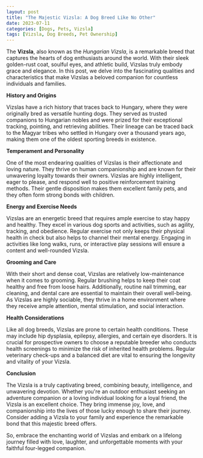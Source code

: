 ```yaml
---
layout: post
title: "The Majestic Vizsla: A Dog Breed Like No Other"
date: 2023-07-11
categories: [Dogs, Pets, Vizsla]
tags: [Vizsla, Dog Breeds, Pet Ownership]
---
```


The **Vizsla**, also known as the *Hungarian Vizsla*, is a remarkable breed that captures the hearts of dog enthusiasts around the world. With their sleek golden-rust coat, soulful eyes, and athletic build, Vizslas truly embody grace and elegance. In this post, we delve into the fascinating qualities and characteristics that make Vizslas a beloved companion for countless individuals and families.

**History and Origins**

Vizslas have a rich history that traces back to Hungary, where they were originally bred as versatile hunting dogs. They served as trusted companions to Hungarian nobles and were prized for their exceptional tracking, pointing, and retrieving abilities. Their lineage can be traced back to the Magyar tribes who settled in Hungary over a thousand years ago, making them one of the oldest sporting breeds in existence.

**Temperament and Personality**

One of the most endearing qualities of Vizslas is their affectionate and loving nature. They thrive on human companionship and are known for their unwavering loyalty towards their owners. Vizslas are highly intelligent, eager to please, and respond well to positive reinforcement training methods. Their gentle disposition makes them excellent family pets, and they often form strong bonds with children.

**Energy and Exercise Needs**

Vizslas are an energetic breed that requires ample exercise to stay happy and healthy. They excel in various dog sports and activities, such as agility, tracking, and obedience. Regular exercise not only keeps their physical health in check but also helps to channel their mental energy. Engaging in activities like long walks, runs, or interactive play sessions will ensure a content and well-rounded Vizsla.

**Grooming and Care**

With their short and dense coat, Vizslas are relatively low-maintenance when it comes to grooming. Regular brushing helps to keep their coat healthy and free from loose hairs. Additionally, routine nail trimming, ear cleaning, and dental care are essential to maintain their overall well-being. As Vizslas are highly sociable, they thrive in a home environment where they receive ample attention, mental stimulation, and social interaction.

**Health Considerations**

Like all dog breeds, Vizslas are prone to certain health conditions. These may include hip dysplasia, epilepsy, allergies, and certain eye disorders. It is crucial for prospective owners to choose a reputable breeder who conducts health screenings to minimize the risk of inherited health problems. Regular veterinary check-ups and a balanced diet are vital to ensuring the longevity and vitality of your Vizsla.

**Conclusion**

The Vizsla is a truly captivating breed, combining beauty, intelligence, and unwavering devotion. Whether you're an outdoor enthusiast seeking an adventure companion or a loving individual looking for a loyal friend, the Vizsla is an excellent choice. They bring immense joy, love, and companionship into the lives of those lucky enough to share their journey. Consider adding a Vizsla to your family and experience the remarkable bond that this majestic breed offers.

So, embrace the enchanting world of Vizslas and embark on a lifelong journey filled with love, laughter, and unforgettable moments with your faithful four-legged companion.
